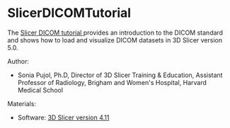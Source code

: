 # SlicerDICOMTutorial

The  <a href="https://spujol.github.io/SlicerDICOMTutorial/3DSlicer_DICOMTutorial_SoniaPujol.pdf" target="_blank"> Slicer DICOM tutorial </a>  provides an introduction to the DICOM standard and shows how to load and visualize DICOM datasets in 3D Slicer version 5.0. 


Author:
* Sonia Pujol, Ph.D, Director of 3D Slicer Training & Education, Assistant Professor of Radiology, Brigham and Women's Hospital, Harvard Medical School

Materials:
* Software: [3D Slicer version 4.11](https://download.slicer.org/)


